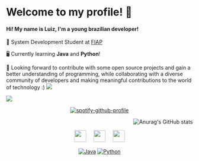 # Welcome to my profile! 👾
#### Hi! My name is Luiz, I'm a young brazilian developer!

📒 System Development Student at [FIAP](https://www.fiap.com.br/)

🖥️ Currently learning **Java** and **Python**!

👀 Looking forward to contribute with some open source projects and gain a better understanding of programming, while collaborating with a diverse community of developers and making meaningful contributions to the world of technology :)
<img src="https://user-images.githubusercontent.com/73097560/115834477-dbab4500-a447-11eb-908a-139a6edaec5c.gif">



<img src="https://blog.funstock.com.br/wp-content/uploads/2018/06/curiosidades-sobre-o-snoopy6.gif"  align="left">
<br>
<div align="center">

[![spotify-github-profile](https://spotify-github-profile.vercel.app/api/view?uid=31eiydi72lzekaunzxyiv7n6kt7a&cover_image=true&theme=novatorem&show_offline=true&background_color=121212&interchange=false&bar_color_cover=true&bar_color=53b14f)](https://github.com/kittinan/spotify-github-profile)

<div align="right">

![Anurag's GitHub stats](https://github-readme-stats.vercel.app/api?username=L3to&show_icons=true&theme=tokyonight)

<div align="center">

[<img height="32" width="32" src="https://cdn.simpleicons.org/instagram/" />](https://www.instagram.com/leto__w/) &nbsp;&nbsp;&nbsp;
[<img height="32" width="32" src="https://cdn.simpleicons.org/linkedin/" />](https://www.linkedin.com/in/luiz-felipe-campos-da-silva-b47074269/) &nbsp;&nbsp;&nbsp;
[<img height="32" width="32" src="https://cdn.simpleicons.org/x/023E8B" />](https://twitter.com/Leto_w)


[![Java](https://img.shields.io/badge/Java-ED8B00?style=for-the-badge&logo=openjdk&logoColor=white)](https://www.java.com/)
[![Python](https://img.shields.io/badge/Python-3776AB?style=for-the-badge&logo=python&logoColor=white)](https://www.python.org/)

</div>



    



